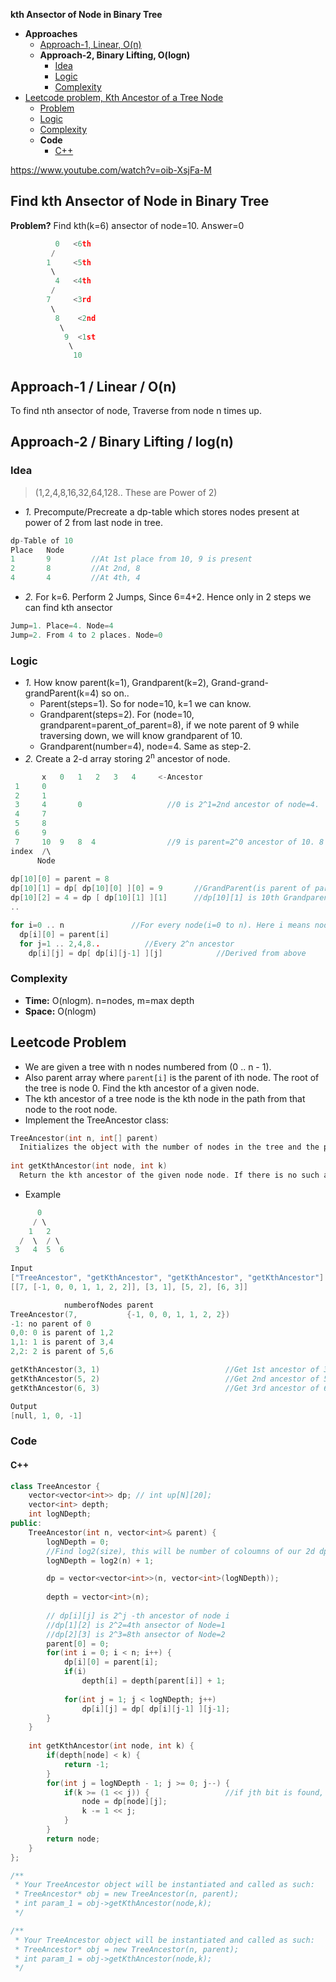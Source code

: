 **kth Ansector of Node in Binary Tree**
- **Approaches**
  - [Approach-1, Linear, O(n)](#a1)
  - **Approach-2, Binary Lifting, O(logn)**
    - [Idea](#i)
    - [Logic](#l)
    - [Complexity](#c)
- [Leetcode problem, Kth Ancestor of a Tree Node](https://leetcode.com/problems/kth-ancestor-of-a-tree-node/)
  - [Problem](#p)
  - [Logic](#l)
  - [Complexity](#c)
  - **Code**
    - [C++](#cpp)



https://www.youtube.com/watch?v=oib-XsjFa-M

## Find kth Ansector of Node in Binary Tree
**Problem?** Find kth(k=6) ansector of node=10. Answer=0
```c
          0   <6th
         / 
        1     <5th
         \
          4   <4th
         /
        7     <3rd
         \
          8    <2nd
           \ 
            9  <1st
             \
              10
```
<a name=a1></a>
## Approach-1 / Linear / O(n)
To find nth ansector of node, Traverse from node n times up.

## Approach-2 / Binary Lifting / log(n)
<a name=i></a>
### Idea
> (1,2,4,8,16,32,64,128.. These are Power of 2)
- _1._ Precompute/Precreate a dp-table which stores nodes present at power of 2 from last node in tree.
```c
dp-Table of 10
Place   Node
1       9         //At 1st place from 10, 9 is present
2       8         //At 2nd, 8
4       4         //At 4th, 4
```
- _2._ For k=6. Perform 2 Jumps, Since 6=4+2. Hence only in 2 steps we can find kth ansector
```c
Jump=1. Place=4. Node=4
Jump=2. From 4 to 2 places. Node=0
```
<a name=l></a>
### Logic
- _1._ How know parent(k=1), Grandparent(k=2), Grand-grand-grandParent(k=4) so on..
  - Parent(steps=1). So for node=10, k=1 we can know. 
  - Grandparent(steps=2). For (node=10, grandparent=parent_of_parent=8), if we note parent of 9 while traversing down, we will know grandparent of 10.
  - Grandparent(number=4), node=4. Same as step-2.
- _2._ Create a 2-d array storing 2<sup>n</sup> ancestor of node.
```c
       x   0   1   2   3   4     <-Ancestor
 1     0   
 2     1       
 3     4       0                   //0 is 2^1=2nd ancestor of node=4.
 4     7 
 5     8
 6     9
 7     10  9   8  4                //9 is parent=2^0 ancestor of 10. 8 is grandparent=2^1=2nd ansector of node=10. 4 is 2^2=4th ansector of 10
index  /\
      Node
  
dp[10][0] = parent = 8
dp[10][1] = dp[ dp[10][0] ][0] = 9       //GrandParent(is parent of parent) = parent[parent].
dp[10][2] = 4 = dp [ dp[10][1] ][1]      //dp[10][1] is 10th Grandparent(2nd ancestor). My 2nd ancestor's, 2nd anscestor is my 4th anscestor
..

for i=0 .. n               //For every node(i=0 to n). Here i means nodes
  dp[i][0] = parent[i]
  for j=1 .. 2,4,8..          //Every 2^n ancestor
    dp[i][j] = dp[ dp[i][j-1] ][j]            //Derived from above
```
<a name=c></a>
### Complexity
- **Time:** O(nlogm).   n=nodes, m=max depth
- **Space:** O(nlogm)

<a name=p></a>
## Leetcode Problem
- We are given a tree with n nodes numbered from (0 .. n - 1).
- Also parent array where `parent[i]` is the parent of ith node. The root of the tree is node 0. Find the kth ancestor of a given node.
- The kth ancestor of a tree node is the kth node in the path from that node to the root node.
- Implement the TreeAncestor class:
```c
TreeAncestor(int n, int[] parent) 
  Initializes the object with the number of nodes in the tree and the parent array.
  
int getKthAncestor(int node, int k) 
  Return the kth ancestor of the given node node. If there is no such ancestor, return -1.
```
- Example
```c
      0
     / \
    1   2 
  /  \  / \
 3   4  5  6
 
Input
["TreeAncestor", "getKthAncestor", "getKthAncestor", "getKthAncestor"]    //Function called
[[7, [-1, 0, 0, 1, 1, 2, 2]], [3, 1], [5, 2], [6, 3]]                     //Arguments to function

            numberofNodes parent
TreeAncestor(7,           {-1, 0, 0, 1, 1, 2, 2})
-1: no parent of 0
0,0: 0 is parent of 1,2
1,1: 1 is parent of 3,4
2,2: 2 is parent of 5,6

getKthAncestor(3, 1)                            //Get 1st ancestor of 3. Ans=1
getKthAncestor(5, 2)                            //Get 2nd ancestor of 5. Ans=0
getKthAncestor(6, 3)                            //Get 3rd ancestor of 6. Ans=-1

Output
[null, 1, 0, -1]
```

### Code
<a name=cpp></a>
#### C++
```cpp
class TreeAncestor {
    vector<vector<int>> dp; // int up[N][20];
    vector<int> depth;
    int logNDepth;
public:
    TreeAncestor(int n, vector<int>& parent) {
        logNDepth = 0;
        //Find log2(size), this will be number of coloumns of our 2d dp array
        logNDepth = log2(n) + 1;

        dp = vector<vector<int>>(n, vector<int>(logNDepth));
        
        depth = vector<int>(n);
        
        // dp[i][j] is 2^j -th ancestor of node i
        //dp[1][2] is 2^2=4th ansector of Node=1
        //dp[2][3] is 2^3=8th ansector of Node=2
        parent[0] = 0;
        for(int i = 0; i < n; i++) {
            dp[i][0] = parent[i];
            if(i)
                depth[i] = depth[parent[i]] + 1;
            
            for(int j = 1; j < logNDepth; j++)
                dp[i][j] = dp[ dp[i][j-1] ][j-1];
        }
    }
    
    int getKthAncestor(int node, int k) {
        if(depth[node] < k) {
            return -1;
        }
        for(int j = logNDepth - 1; j >= 0; j--) {
            if(k >= (1 << j)) {                 //if jth bit is found, then we will go up
                node = dp[node][j];
                k -= 1 << j;
            }
        }
        return node;
    }
};

/**
 * Your TreeAncestor object will be instantiated and called as such:
 * TreeAncestor* obj = new TreeAncestor(n, parent);
 * int param_1 = obj->getKthAncestor(node,k);
 */

/**
 * Your TreeAncestor object will be instantiated and called as such:
 * TreeAncestor* obj = new TreeAncestor(n, parent);
 * int param_1 = obj->getKthAncestor(node,k);
 */
```
